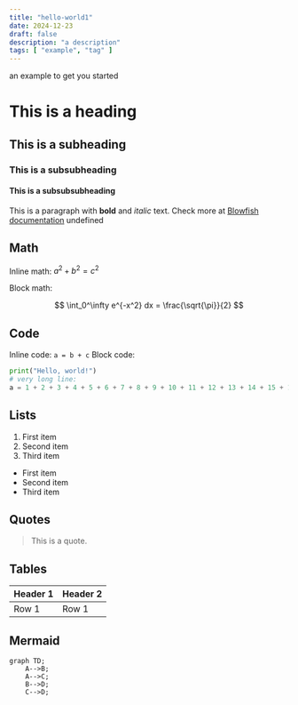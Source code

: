 ```yaml
---
title: "hello-world1"
date: 2024-12-23
draft: false
description: "a description"
tags: [ "example", "tag" ]
---
```


an example to get you started

# This is a heading

## This is a subheading

### This is a subsubheading

#### This is a subsubsubheading

This is a paragraph with **bold** and *italic* text.
Check more at [Blowfish documentation](https://blowfish.page/)
undefined

## Math

Inline math: $a^2 + b^2 = c^2$

Block math:

$$
\int_0^\infty e^{-x^2} dx = \frac{\sqrt{\pi}}{2}
$$

## Code

Inline code: `a = b + c`
Block code:

```python
print("Hello, world!")
# very long line:
a = 1 + 2 + 3 + 4 + 5 + 6 + 7 + 8 + 9 + 10 + 11 + 12 + 13 + 14 + 15 + 16 + 17 + 18 + 19 + 20 + 21
```

## Lists

1. First item
2. Second item
3. Third item

- First item
- Second item
- Third item

## Quotes

> This is a quote.

## Tables

| Header 1 | Header 2 |
|----------|----------|
| Row 1    | Row 1    |

## Mermaid

```mermaid
graph TD;
    A-->B;
    A-->C;
    B-->D;
    C-->D;
```
